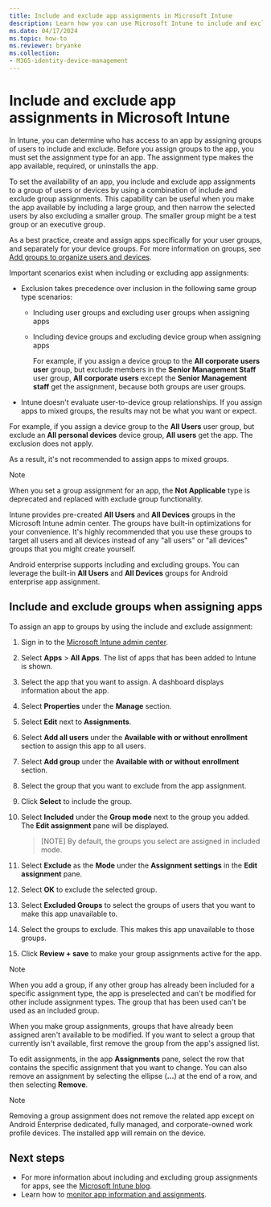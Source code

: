 ```yaml
---
title: Include and exclude app assignments in Microsoft Intune
description: Learn how you can use Microsoft Intune to include and exclude app assignments.
ms.date: 04/17/2024
ms.topic: how-to
ms.reviewer: bryanke
ms.collection:
- M365-identity-device-management
---
```


# Include and exclude app assignments in Microsoft Intune

In Intune, you can determine who has access to an app by assigning groups of users to include and exclude. Before you assign groups to the app, you must set the assignment type for an app. The assignment type makes the app available, required, or uninstalls the app.

To set the availability of an app, you include and exclude app assignments to a group of users or devices by using a combination of include and exclude group assignments. This capability can be useful when you make the app available by including a large group, and then narrow the selected users by also excluding a smaller group. The smaller group might be a test group or an executive group.

As a best practice, create and assign apps specifically for your user groups, and separately for your device groups. For more information on groups, see [Add groups to organize users and devices](../fundamentals/groups-add.md).

Important scenarios exist when including or excluding app assignments:

- Exclusion takes precedence over inclusion in the following same group type scenarios:
  - Including user groups and excluding user groups when assigning apps
  - Including device groups and excluding device group when assigning apps

    For example, if you assign a device group to the **All corporate users user** group, but exclude members in the **Senior Management Staff** user group, **All corporate users** except the **Senior Management staff** get the assignment, because both groups are user groups.
- Intune doesn't evaluate user-to-device group relationships. If you assign apps to mixed groups, the results may not be what you want or expect.

For example, if you assign a device group to the **All Users** user group, but exclude an **All personal devices** device group, **All users** get the app. The exclusion does not apply.

As a result, it's not recommended to assign apps to mixed groups.

> [!NOTE]
> When you set a group assignment for an app, the **Not Applicable** type is deprecated and replaced with exclude group functionality.
>
> Intune provides pre-created **All Users** and **All Devices** groups in the Microsoft Intune admin center. The groups have built-in optimizations for your convenience. It's highly recommended that you use these groups to target all users and all devices instead of any "all users" or "all devices" groups that you might create yourself.
>
> Android enterprise supports including and excluding groups. You can leverage the built-in **All Users** and **All Devices** groups for Android enterprise app assignment.

## Include and exclude groups when assigning apps

To assign an app to groups by using the include and exclude assignment:

1. Sign in to the [Microsoft Intune admin center](https://go.microsoft.com/fwlink/?linkid=2109431).
2. Select **Apps** > **All Apps**. The list of apps that has been added to Intune is shown.
3. Select the app that you want to assign. A dashboard displays information about the app.
4. Select **Properties** under the **Manage** section.
5. Select **Edit** next to **Assignments**.
6. Select **Add all users** under the **Available with or without enrollment** section to assign this app to all users.
7. Select **Add group** under the **Available with or without enrollment** section.
8. Select the group that you want to exclude from the app assignment.
9. Click **Select** to include the group.
10. Select **Included** under the **Group mode** next to the group you added. The **Edit assignment** pane will be displayed.

    > [NOTE]
    > By default, the groups you select are assigned in included mode.

11. Select **Exclude** as the **Mode** under the **Assignment settings** in the **Edit assignment** pane.
12. Select **OK** to exclude the selected group.
15. Select **Excluded Groups** to select the groups of users that you want to make this app unavailable to.
16. Select the groups to exclude. This makes this app unavailable to those groups.
17. Click **Review + save** to make your group assignments active for the app.

> [!NOTE]
> When you add a group, if any other group has already been included for a specific assignment type, the app is preselected and can't be modified for other include assignment types. The group that has been used can't be used as an included group.

When you make group assignments, groups that have already been assigned aren't available to be modified. If you want to select a group that currently isn't available, first remove the group from the app's assigned list.

To edit assignments, in the app **Assignments** pane, select the row that contains the specific assignment that you want to change. You can also remove an assignment by selecting the ellipse (**…**) at the end of a row, and then selecting **Remove**.

> [!NOTE]
> Removing a group assignment does not remove the related app except on Android Enterprise dedicated, fully managed, and corporate-owned work profile devices. The installed app will remain on the device.

## Next steps

- For more information about including and excluding group assignments for apps, see the [Microsoft Intune blog](https://aka.ms/new_app_assignment_process).
- Learn how to [monitor app information and assignments](apps-monitor.md).
